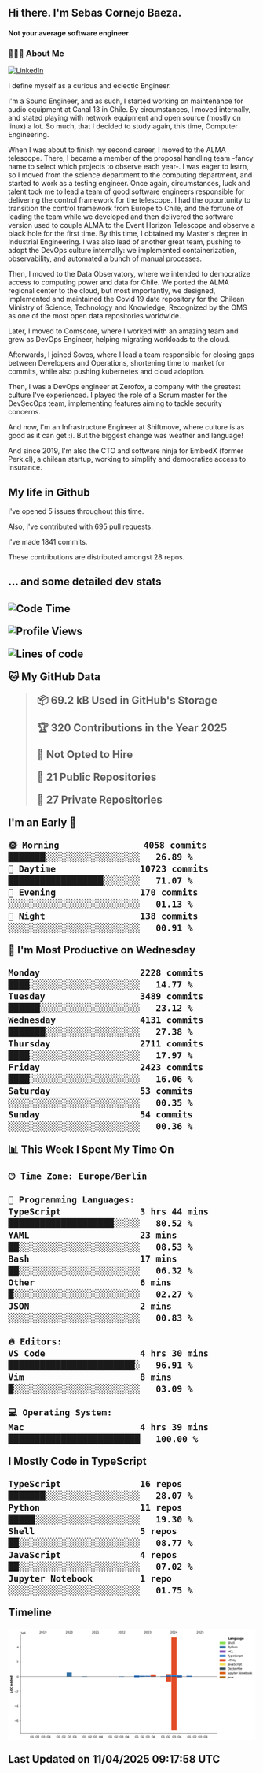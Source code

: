 <h2> Hi there.  I'm Sebas Cornejo Baeza.</h2>
<h4> Not your average software engineer</h4>
<h3> 👨🏻‍💻 About Me </h3>
<a href="http://linkedin.com/in/sebastian-cornejo-baeza/"><img alt="LinkedIn" src="https://img.shields.io/badge/Sebas%20Cornejo%20-informational?style=appveyor&logo=linkedin"></a>


I define myself as a curious and eclectic Engineer.

I'm a Sound Engineer, and as such, I started working on maintenance for audio equipment at Canal 13 in Chile.
By circumstances, I moved internally, and stated playing with network equipment and open source (mostly on linux) 
a lot. So much, that I decided to study again, this time, Computer Engineering.

When I was about to finish my second career, I moved to the ALMA telescope. There, I became a member of the proposal handling team
-fancy name to select which projects to observe each year-. 
I was eager to learn, so I moved from the science department to the computing department, and started to work as 
a testing engineer. Once again, circumstances, luck and talent took me to lead a team of good software engineers 
responsible for delivering the control framework for the telescope. I had the opportunity to transition the control framework from
Europe to Chile, and the fortune of leading the team while we developed and then delivered the software
version used to couple ALMA to the Event Horizon Telescope and observe a black hole for the first time.
By this time, I obtained my Master's degree in Industrial Engineering.
I was also lead of another great team, pushing to adopt the DevOps culture internally: we implemented containerization, observability, and automated a bunch of manual processes.

Then, I moved to the Data Observatory, where we intended to democratize access to computing power
and data for Chile. We ported the ALMA regional center to the cloud, but most importantly, we designed, implemented
and maintained the Covid 19 date repository for the Chilean Ministry of Science, Technology and Knowledge, Recognized by the OMS as one of the most open
data repositories worldwide.

Later, I moved to Comscore, where I worked with an amazing team and grew as DevOps Engineer, helping migrating workloads to the cloud.

Afterwards, I joined Sovos, where I lead a team responsible for closing gaps between Developers and Operations, shortening time to market for commits, while
also pushing kubernetes and cloud adoption.

Then, I was a DevOps engineer at Zerofox, a company with the greatest culture I've experienced. I played the role of a Scrum master for the DevSecOps team,
implementing features aiming to tackle security concerns.

And now, I'm an Infrastructure Engineer at Shiftmove, where culture is as good as it can get :). But the biggest change was weather and language!
 
And since 2019, I'm also the CTO and software ninja for EmbedX (former Perk.cl), a chilean startup, working to simplify and democratize access to insurance.

<h2> My life in Github </h2>

I've opened 5 issues throughout this time.

Also, I've contributed with 695 pull requests.

I've made 1841 commits.

These contributions are distributed amongst 28 repos.

<h2>... and some detailed dev stats<h2>

<!--START_SECTION:waka-->
![Code Time](http://img.shields.io/badge/Code%20Time-1%2C085%20hrs%2019%20mins-blue)

![Profile Views](http://img.shields.io/badge/Profile%20Views-0-blue)

![Lines of code](https://img.shields.io/badge/From%20Hello%20World%20I%27ve%20Written-7.1%20million%20lines%20of%20code-blue)

**🐱 My GitHub Data** 

> 📦 69.2 kB Used in GitHub's Storage 
 > 
> 🏆 320 Contributions in the Year 2025
 > 
> 🚫 Not Opted to Hire
 > 
> 📜 21 Public Repositories 
 > 
> 🔑 27 Private Repositories 
 > 
**I'm an Early 🐤** 

```text
🌞 Morning                4058 commits        ███████░░░░░░░░░░░░░░░░░░   26.89 % 
🌆 Daytime                10723 commits       ██████████████████░░░░░░░   71.07 % 
🌃 Evening                170 commits         ░░░░░░░░░░░░░░░░░░░░░░░░░   01.13 % 
🌙 Night                  138 commits         ░░░░░░░░░░░░░░░░░░░░░░░░░   00.91 % 
```
📅 **I'm Most Productive on Wednesday** 

```text
Monday                   2228 commits        ████░░░░░░░░░░░░░░░░░░░░░   14.77 % 
Tuesday                  3489 commits        ██████░░░░░░░░░░░░░░░░░░░   23.12 % 
Wednesday                4131 commits        ███████░░░░░░░░░░░░░░░░░░   27.38 % 
Thursday                 2711 commits        ████░░░░░░░░░░░░░░░░░░░░░   17.97 % 
Friday                   2423 commits        ████░░░░░░░░░░░░░░░░░░░░░   16.06 % 
Saturday                 53 commits          ░░░░░░░░░░░░░░░░░░░░░░░░░   00.35 % 
Sunday                   54 commits          ░░░░░░░░░░░░░░░░░░░░░░░░░   00.36 % 
```


📊 **This Week I Spent My Time On** 

```text
🕑︎ Time Zone: Europe/Berlin

💬 Programming Languages: 
TypeScript               3 hrs 44 mins       ████████████████████░░░░░   80.52 % 
YAML                     23 mins             ██░░░░░░░░░░░░░░░░░░░░░░░   08.53 % 
Bash                     17 mins             ██░░░░░░░░░░░░░░░░░░░░░░░   06.32 % 
Other                    6 mins              █░░░░░░░░░░░░░░░░░░░░░░░░   02.27 % 
JSON                     2 mins              ░░░░░░░░░░░░░░░░░░░░░░░░░   00.83 % 

🔥 Editors: 
VS Code                  4 hrs 30 mins       ████████████████████████░   96.91 % 
Vim                      8 mins              █░░░░░░░░░░░░░░░░░░░░░░░░   03.09 % 

💻 Operating System: 
Mac                      4 hrs 39 mins       █████████████████████████   100.00 % 
```

**I Mostly Code in TypeScript** 

```text
TypeScript               16 repos            ███████░░░░░░░░░░░░░░░░░░   28.07 % 
Python                   11 repos            █████░░░░░░░░░░░░░░░░░░░░   19.30 % 
Shell                    5 repos             ██░░░░░░░░░░░░░░░░░░░░░░░   08.77 % 
JavaScript               4 repos             ██░░░░░░░░░░░░░░░░░░░░░░░   07.02 % 
Jupyter Notebook         1 repo              ░░░░░░░░░░░░░░░░░░░░░░░░░   01.75 % 
```



**Timeline**

![Lines of Code chart](https://raw.githubusercontent.com/scornejob/scornejob/master/assets/bar_graph.png)


 Last Updated on 11/04/2025 09:17:58 UTC
<!--END_SECTION:waka-->
